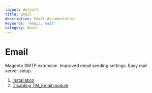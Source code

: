 ```yaml
---
layout: default
title: Email
description: Email documentation
keywords: "email, mail"
category: Email
---
```


# Email

Magento SMTP extension. Improved email sending settings. Easy mail server setup.

1. [Installation](installation/)
2. [Disabling TM_Email module](disabling-email/)

